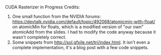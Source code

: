 CUDA Rasterizer in Progress
Credits: 
1. One small function from the NVIDIA forums: https://devtalk.nvidia.com/default/topic/492068/atomicmin-with-float/ on atomicMin for floats, which is a modified version of "our own" atomicAdd from the slides. I had to modify the code anyway because it wasn't completely correct.
2. Some snippets from http://sol.gfxile.net/tri/index.html. It isn't even a complete implementation, it's a blog post with a few code snippets.
